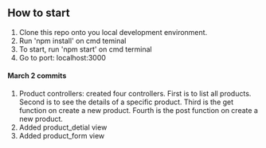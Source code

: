 ## How to start

1. Clone this repo onto you local development environment.
2. Run 'npm install' on cmd teminal
3. To start, run 'npm start' on cmd terminal
4. Go to port: localhost:3000

#### March 2 commits

1. Product controllers: created four controllers. First is to list all products. Second is to see the details of a specific product. Third is the get function on create a new product. Fourth is the post function on create a new product.
2. Added product_detial view
3. Added product_form view
